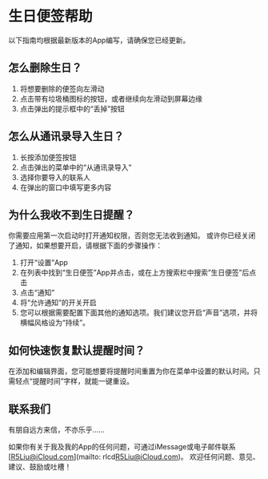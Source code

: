 # 生日便签帮助

以下指南均根据最新版本的App编写，请确保您已经更新。

## 怎么删除生日？
1. 将想要删除的便签向左滑动
2. 点击带有垃圾桶图标的按钮，或者继续向左滑动到屏幕边缘
3. 点击弹出的提示框中的“丢掉”按钮

## 怎么从通讯录导入生日？
1. 长按添加便签按钮
2. 点击弹出的菜单中的“从通讯录导入”
3. 选择你要导入的联系人
4. 在弹出的窗口中填写更多内容

## 为什么我收不到生日提醒？
你需要应用第一次启动时打开通知权限，否则您无法收到通知。
或许你已经关闭了通知，如果想要开启，请根据下面的步骤操作：
1. 打开“设置”App
2. 在列表中找到“生日便签”App并点击，或在上方搜索栏中搜索”生日便签”后点击
3. 点击“通知”
4. 将“允许通知”的开关开启
5. 您可以根据需要配置下面其他的通知选项。我们建议您开启“声音”选项，并将横幅风格设为“持续”。

## 如何快速恢复默认提醒时间？
在添加和编辑界面，您可能想要将提醒时间重置为你在菜单中设置的默认时间。只需轻点“提醒时间”字样，就能一键重设。

## 联系我们
有朋自远方来信，不亦乐乎……

如果你有关于我及我的App的任何问题，可通过iMessage或电子邮件联系[R5Liu@iCloud.com](mailto: rlcd<R5Liu@iCloud.com>)。
欢迎任何问题、意见、建议、鼓励或吐槽！

